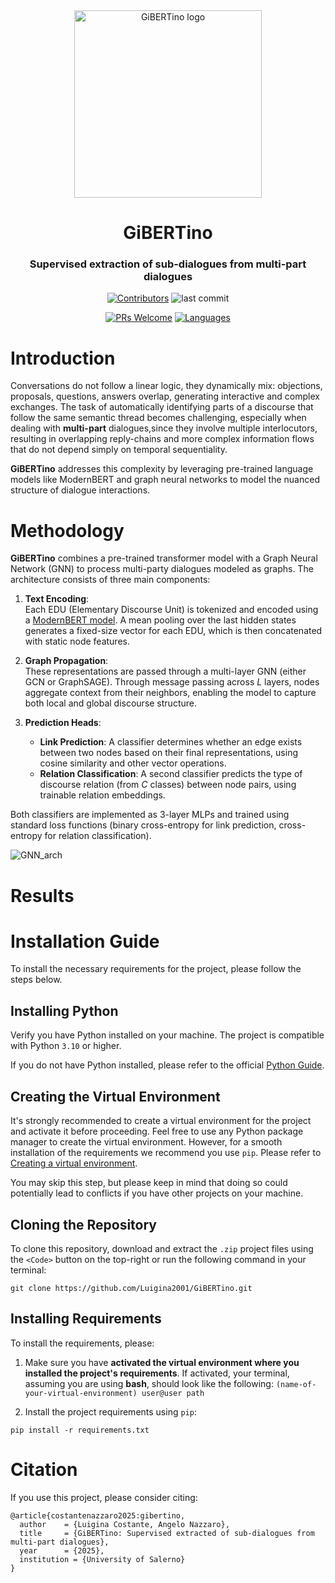 <div align="center">
    <img src="https://github.com/user-attachments/assets/52b8223d-5740-47c4-b699-9497c6c52a9b" alt="GiBERTino logo" width="300"/>
    <h1>GiBERTino</h1>
    <h3>Supervised extraction of sub-dialogues from multi-part dialogues</h3>
</div>

<p align="center">
 <a href="#"><img src="https://img.shields.io/github/contributors/Luigina2001/GiBERTino?style=for-the-badge" alt="Contributors"/></a>
 <img src="https://img.shields.io/github/last-commit/Luigina2001/GiBERTino?style=for-the-badge" alt="last commit">
</p>
<p align="center">
 <a href="#"><img src="https://img.shields.io/badge/PRs-welcome-brightgreen?style=for-the-badge" alt="PRs Welcome"/></a>
 <a href="#"><img src="https://img.shields.io/github/languages/top/Luigina2001/GiBERTino?style=for-the-badge" alt="Languages"/></a>
</p>

# Introduction

Conversations do not follow a linear logic, they dynamically mix: objections, proposals, questions, answers overlap, generating interactive and complex exchanges. The task of automatically identifying parts of a discourse that follow the same semantic thread becomes challenging, especially when dealing with **multi-part** dialogues,since they involve multiple interlocutors, resulting in overlapping reply-chains and more complex information flows that do not depend simply on temporal sequentiality.

**GiBERTino** addresses this complexity by leveraging pre-trained language models like ModernBERT and graph neural networks to model the nuanced structure of dialogue interactions.  


# Methodology

**GiBERTino** combines a pre-trained transformer model with a Graph Neural Network (GNN) to process multi-party dialogues modeled as graphs. The architecture consists of three main components:

1. **Text Encoding**:  
   Each EDU (Elementary Discourse Unit) is tokenized and encoded using a [ModernBERT model](https://huggingface.co/Alibaba-NLP/gte-modernbert-base). A mean pooling over the last hidden states generates a fixed-size vector for each EDU, which is then concatenated with static node features.

2. **Graph Propagation**:  
   These representations are passed through a multi-layer GNN (either GCN or GraphSAGE). Through message passing across $L$ layers, nodes aggregate context from their neighbors, enabling the model to capture both local and global discourse structure.

3. **Prediction Heads**:  
   - **Link Prediction**: A classifier determines whether an edge exists between two nodes based on their final representations, using cosine similarity and other vector operations.  
   - **Relation Classification**: A second classifier predicts the type of discourse relation (from $C$ classes) between node pairs, using trainable relation embeddings.

Both classifiers are implemented as 3-layer MLPs and trained using standard loss functions (binary cross-entropy for link prediction, cross-entropy for relation classification).

![GNN_arch](https://github.com/user-attachments/assets/a1ffad79-8b3a-4314-9e4e-50e6f5d44b61)


# Results

# Installation Guide
To install the necessary requirements for the project, please follow the steps below.

## Installing Python
Verify you have Python installed on your machine. The project is compatible with Python `3.10` or higher.

If you do not have Python installed, please refer to the official [Python Guide](https://www.python.org/downloads/).
## Creating the Virtual Environment 
It's strongly recommended to create a virtual environment for the project and activate it before proceeding. 
Feel free to use any Python package manager to create the virtual environment. However, for a smooth installation of the requirements we recommend you use `pip`. Please refer to [Creating a virtual environment](https://packaging.python.org/en/latest/guides/installing-using-pip-and-virtual-environments/#creating-a-virtual-environment).

You may skip this step, but please keep in mind that doing so could potentially lead to conflicts if you have other projects on your machine. 

## Cloning the Repository 
To clone this repository, download and extract the `.zip` project files using the `<Code>` button on the top-right or run the following command in your terminal:
```shell 
git clone https://github.com/Luigina2001/GiBERTino.git
```

## Installing Requirements
To install the requirements, please: 
1. Make sure you have **activated the virtual environment where you installed the project's requirements**. If activated, your terminal, assuming you are using **bash**, should look like the following: ``(name-of-your-virtual-environment) user@user path``

2. Install the project requirements using `pip`:
```shell 
pip install -r requirements.txt
```

# Citation

If you use this project, please consider citing:  
```
@article{costantenazzaro2025:gibertino,
  author    = {Luigina Costante, Angelo Nazzaro},
  title     = {GiBERTino: Supervised extracted of sub-dialogues from multi-part dialogues},
  year      = {2025},
  institution = {University of Salerno}
}
```
